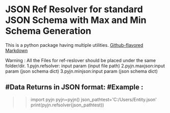 # JSON Ref Resolver for standard JSON Schema with Max and Min Schema Generation

This is a python package having multiple utilities. 
[Github-flavored Markdown](https://github.com/deepstartup/pyjn/)

Warning : All the Files for ref-reslover should be placed under the same folder/dir.
1.pyjn.refsolver: input param (input file path) 
2.pyjn.maxjson:input param (json schema dict)
3.pyjn.minjson:input param (json schema dict)

#Data Returns in JSON format:
#Example : 
--------------
>>import pyjn
>>pyjn=pyjn()
>>json_pathtest='C:/Users/Entity.json'
>>print(pyjn.refsolver(json_pathtest))
